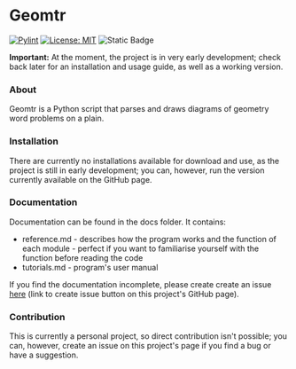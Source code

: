# Geomtr
[![Pylint](https://github.com/foxycoderr/Geomtr/actions/workflows/pylint.yml/badge.svg)](https://github.com/foxycoderr/Geomtr/actions/workflows/pylint.yml)
[![License: MIT](https://img.shields.io/badge/License-MIT-yellow.svg)](https://opensource.org/licenses/MIT)
![Static Badge](https://img.shields.io/badge/version-0.0-indianred)

**Important:** At the moment, the project is in very early development; check back later for an installation and usage guide, as well as a working version.


### About
Geomtr is a Python script that parses and draws diagrams of geometry word problems on a plain.

### Installation
There are currently no installations available for download and use, as the project is still in early development; you can, however, run the version currently available on the GitHub page.

### Documentation
Documentation can be found in the docs folder. It contains:
- reference.md - describes how the program works and the function of each module - perfect if you want to familiarise yourself with the function before reading the code
- tutorials.md - program's user manual

If you find the documentation incomplete, please create create an issue [here](https://github.com/foxycoderr/Geomtr/issues/new/choose) (link to create issue button on this project's GitHub page). 

### Contribution
This is currently a personal project, so direct contribution isn't possible; you can, however, create an issue on this project's page if you find a bug or have a suggestion.

